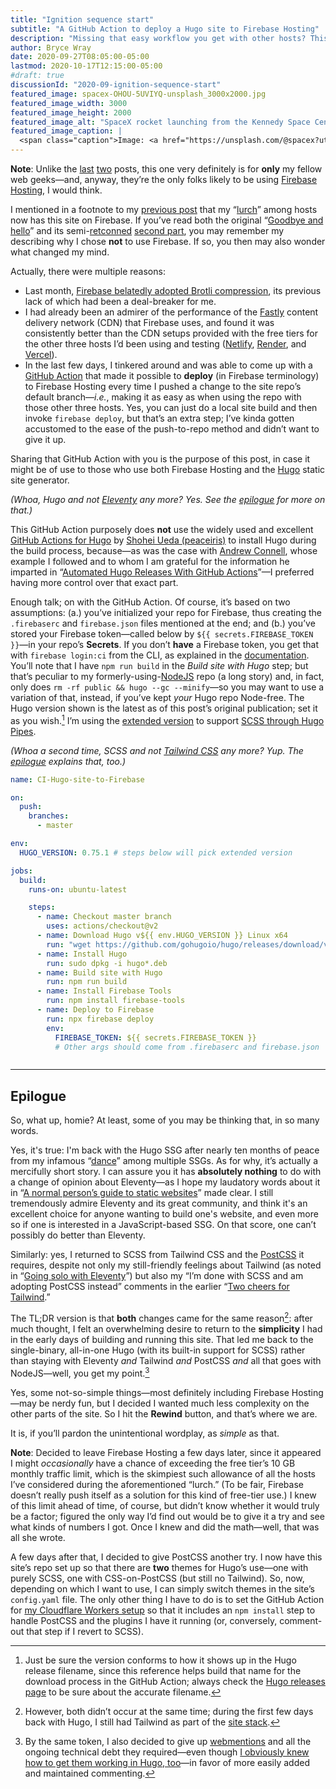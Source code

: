```yaml
---
title: "Ignition sequence start"
subtitle: "A GitHub Action to deploy a Hugo site to Firebase Hosting"
description: "Missing that easy workflow you get with other hosts? This script is for you."
author: Bryce Wray
date: 2020-09-27T08:05:00-05:00
lastmod: 2020-10-17T12:15:00-05:00
#draft: true
discussionId: "2020-09-ignition-sequence-start"
featured_image: spacex-OHOU-5UVIYQ-unsplash_3000x2000.jpg
featured_image_width: 3000
featured_image_height: 2000
featured_image_alt: "SpaceX rocket launching from the Kennedy Space Center in Florida"
featured_image_caption: |
  <span class="caption">Image: <a href="https://unsplash.com/@spacex?utm_source=unsplash&amp;utm_medium=referral&amp;utm_content=creditCopyText">SpaceX</a>; <a href="https://unsplash.com/s/photos/launch?utm_source=unsplash&amp;utm_medium=referral&amp;utm_content=creditCopyText">Unsplash</a></span>
---
```


<div class="yellowBox"><p><strong>Note</strong>: Unlike the <a href="/posts/2020/09/normal-persons-guide-static-websites">last</a> <a href="/posts/2020/09/normal-persons-guide-static-website-hosting">two</a> posts, this one very definitely is for <strong>only</strong> my fellow web geeks&mdash;and, anyway, they&rsquo;re the only folks likely to be using <a href="https://firebase.google.com" target="_blank" rel="noopener">Firebase Hosting</a>, I would think.</p></div>

I mentioned in a footnote to my [previous post](/posts/2020/09/normal-persons-guide-static-website-hosting) that my “[lurch](/posts/2020/09/goodbye-hello-part-5)” among hosts now has this site on Firebase. If you’ve read both the original “[Goodbye and hello](/posts/2020/07/goodbye-hello)” and its semi-[retconned](https://www.merriam-webster.com/words-at-play/retcon-history-and-meaning) [second part](/posts/2020/07/goodbye-hello-part-2), you may remember my describing why I chose **not** to use Firebase. If so, you then may also wonder what changed my mind.

Actually, there were multiple reasons:

- Last month, [Firebase belatedly adopted Brotli compression](https://firebase.googleblog.com/2020/08/firebase-hosting-new-features.html), its previous lack of which had been a deal-breaker for me.
- I had already been an admirer of the performance of the [Fastly](https://fastly.com) content delivery network (CDN) that Firebase uses, and found it was consistently better than the CDN setups provided with the free tiers for the other three hosts I’d been using and testing ([Netlify](https://netlify.com), [Render](https://render.com), and [Vercel](https://vercel.com)).
- In the last few days, I tinkered around and was able to come up with a [GitHub Action](https://github.com/features/actions) that made it possible to **deploy** (in Firebase terminology) to Firebase Hosting every time I pushed a change to the site repo’s default branch—*i.e.*, making it as easy as when using the repo with those other three hosts. Yes, you can just do a local site build and then invoke `firebase deploy`, but that’s an extra step; I’ve kinda gotten accustomed to the ease of the push-to-repo method and didn’t want to give it up.

Sharing that GitHub Action with you is the purpose of this post, in case it might be of use to those who use both Firebase Hosting and the [Hugo](https://gohugo.io) static site generator.

*(Whoa, Hugo and not [Eleventy](https://11ty.dev) any more? Yes. See the [epilogue](#epiloguehead) for more on that.)*

This GitHub Action purposely does **not** use the widely used and excellent [GitHub Actions for Hugo](https://github.com/peaceiris/actions-hugo) by [Shohei Ueda (peaceiris)](https://github.com/peaceiris) to install Hugo during the build process, because—as was the case with [Andrew Connell](https://andrewconnell.com), whose example I followed and to whom I am grateful for the information he imparted in “[Automated Hugo Releases With GitHub Actions](https://www.andrewconnell.com/blog/automated-hugo-releases-with-github-actions/)”—I preferred having more control over that exact part.

Enough talk; on with the GitHub Action. Of course, it’s based on two assumptions: (a.) you’ve initialized your repo for Firebase, thus creating the `.firebaserc` and `firebase.json` files mentioned at the end; and (b.) you’ve stored your Firebase token—called below by `${{ secrets.FIREBASE_TOKEN }}`—in your repo’s **Secrets**. If you don’t **have** a Firebase token, you get that with `firebase login:ci` from the CLI, as explained in the [documentation](https://firebase.google.com/docs/cli#cli-ci-systems). You’ll note that I have `npm run build` in the *Build site with Hugo* step; but that’s peculiar to my formerly-using-[NodeJS](https://nodejs.org) repo (a long story) and, in fact, only does `rm -rf public && hugo --gc --minify`—so you may want to use a variation of that, instead, if you’ve kept *your* Hugo repo Node-free. The Hugo version shown is the latest as of this post’s original publication; set it as you wish.[^versionInfo] I’m using the [extended version](https://gohugo.io/troubleshooting/faq/#i-get-tocss--this-feature-is-not-available-in-your-current-hugo-version) to support [SCSS through Hugo Pipes](https://gohugo.io/hugo-pipes/scss-sass/).

*(Whoa a second time, SCSS and not [Tailwind CSS](https://tailwindcss.com) any more? Yup. The [epilogue](#epiloguehead) explains that, too.)*

[^versionInfo]: Just be sure the version conforms to how it shows up in the Hugo release filename, since this reference helps build that name for the download process in the GitHub Action; always check the [Hugo releases page](https://github.com/gohugoio/hugo/releases) to be sure about the accurate filename.


```yaml
name: CI-Hugo-site-to-Firebase

on:
  push:
    branches:
      - master

env:
  HUGO_VERSION: 0.75.1 # steps below will pick extended version

jobs:
  build:
    runs-on: ubuntu-latest

    steps:
      - name: Checkout master branch
        uses: actions/checkout@v2
      - name: Download Hugo v${{ env.HUGO_VERSION }} Linux x64
        run: "wget https://github.com/gohugoio/hugo/releases/download/v${{ env.HUGO_VERSION }}/hugo_extended_${{ env.HUGO_VERSION }}_Linux-64bit.deb -O hugo_extended_${{ env.HUGO_VERSION }}_Linux-64bit.deb"
      - name: Install Hugo
        run: sudo dpkg -i hugo*.deb
      - name: Build site with Hugo
        run: npm run build
      - name: Install Firebase Tools
        run: npm install firebase-tools
      - name: Deploy to Firebase
        run: npx firebase deploy
        env:
          FIREBASE_TOKEN: ${{ secrets.FIREBASE_TOKEN }}
          # Other args should come from .firebaserc and firebase.json
```

<hr id="epiloguehead" style="margin-top: 2em; margin-bottom: 1.5em;" />

## Epilogue

So, what up, homie? At least, some of you may be thinking that, in so many words.

Yes, it's true: I'm back with the Hugo SSG after nearly ten months of peace from my infamous “[dance](/posts/2019/12/sorta-strange-ssg-trip)” among multiple SSGs. As for why, it’s actually a mercifully short story. I can assure you it has **absolutely nothing** to do with a change of opinion about Eleventy—as I hope my laudatory words about it in “[A normal person’s guide to static websites](/posts/2020/09/normal-persons-guide-static-websites)” made clear. I still tremendously admire Eleventy and its great community, and think it's an excellent choice for anyone wanting to build one's website, and even more so if one is interested in a JavaScript-based SSG. On that score, one can’t possibly do better than Eleventy.

Similarly: yes, I returned to SCSS from Tailwind CSS and the [PostCSS](https://postcss.org) it requires, despite not only my still-friendly feelings about Tailwind (as noted in “[Going solo with Eleventy](/posts/2020/05/going-solo-eleventy)”) but also my “I’m done with SCSS and am adopting PostCSS instead” comments in the earlier “[Two cheers for Tailwind](/posts/2020/01/two-cheers-tailwind/).” 

The TL;DR version is that **both** changes came for the same reason[^earlyDays]: after much thought, I felt an overwhelming desire to return to the **simplicity** I had in the early days of building and running this site. That led me back to the single-binary, all-in-one Hugo (with its built-in support for SCSS) rather than staying with Eleventy *and* Tailwind *and* PostCSS *and* all that goes with NodeJS—well, you get my point.[^WMsgone]

[^earlyDays]:  However, both didn’t occur at the same time; during the first few days back with Hugo, I still had Tailwind as part of the [site stack](/posts/2020/07/stacks-and-stacks).

[^WMsgone]: By the same token, I also decided to give up [webmentions](https://indieweb.org/webmention) and all the ongoing technical debt they required—even though [I obviously knew how to get them working in Hugo, too](/posts/2020/04/webmentions-three-ssgs-3)—in favor of more easily added and maintained commenting.

Yes, some not-so-simple things—most definitely including Firebase Hosting—may be nerdy fun, but I decided I wanted much less complexity on the other parts of the site. So I hit the **Rewind** button, and that’s where we are.

It is, if you’ll pardon the unintentional wordplay, as *simple* as that.

<div class="yellowBox">
  <p><strong>Note</strong>: Decided to leave Firebase Hosting a few days later, since it appeared I might <em>occasionally</em> have a chance of exceeding the free tier’s 10&nbsp;GB monthly traffic limit, which is the skimpiest such allowance of all the hosts I’ve considered during the aforementioned “lurch.” (To be fair, Firebase doesn’t really push itself as a solution for this kind of free-tier use.) I knew of this limit ahead of time, of course, but didn’t know whether it would truly be a factor; figured the only way I’d find out would be to give it a try and see what kinds of numbers I got. Once I knew and did the math—well, that was all she wrote.</p>
  <p>A few days after that, I decided to give PostCSS another try. I now have this site’s repo set up so that there are <strong>two</strong> themes for Hugo’s use—one with purely SCSS, one with CSS-on-PostCSS (but still no Tailwind). So, now, depending on which I want to use, I can simply switch themes in the site’s <code>config.yaml</code> file. The only other thing I have to do is to set the GitHub Action for <a href="/posts/2020/10/forward-paas">my Cloudflare Workers setup</a> so that it includes an <code>npm install</code> step to handle PostCSS and the plugins I have it running (or, conversely, comment-out that step if I revert to SCSS).</p>
</div>
